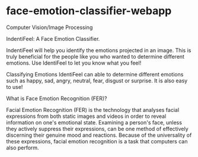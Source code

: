 # face-emotion-classifier-webapp
Computer Vision/Image Processing

IndentiFeel: A Face Emotion Classifier.

IndentiFeel will help you identify the emotions projected in an image. This is truly beneficial for the people like you who wanted to determine different emotions. Use IdentiFeel to let you know what you feel!


Classifying Emotions
IdentiFeel can able to determine different emotions such as happy, sad, angry, neutral, fear, disgust or surprise. It is also easy to use!


What is Face Emotion Recognition (FER)?

Facial Emotion Recognition (FER) is the technology that analyses facial expressions from both static images and videos in order to reveal information on one's emotional state. Examining a person's face, unless they actively suppress their expressions, can be one method of effectively discerning their genuine mood and reactions. Because of the universality of these expressions, facial emotion recognition is a task that computers can also perform.



